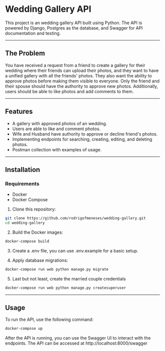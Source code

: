 # Wedding Gallery API

This project is an wedding gallery API built using Python. The API is powered by Django, Postgres as the database, and Swagger for API documentation and testing.

---

## The Problem

You have received a request from a friend to create a gallery for their wedding where their friends can upload their photos, and they want to have a unified gallery with all the friends' photos. They also want the ability to approve photos before making them visible to everyone. Only the friend and their spouse should have the authority to approve new photos. Additionally, users should be able to like photos and add comments to them.

---

## Features

- A gallery with approved photos of an wedding.
- Users are able to like and comment photos.
- Wife and Husband have authority to approve or decline friend's photos.
- Implementing endpoints for searching, creating, editing, and deleting photos.
- Postman collection with examples of usage.

---

## Installation

### Requirements

- Docker
- Docker Compose

1. Clone this repository:

```bash
git clone https://github.com/rodrigofmeneses/wedding-gallery.git
cd wedding-gallery
```

2. Build the Docker images:

```bash
docker-compose build
```

3. Create a .env file, you can use .env.example for a basic setup.

4. Apply database migrations:

```bash
docker-compose run web python manage.py migrate
```

5. Last but not least, create the married couple credentials

```bash
docker-compose run web python manage.py createsuperuser
```

---

## Usage

To run the API, use the following command:

```bash
docker-compose up
```

After the API is running, you can use the Swagger UI to interact with the endpoints. The API can be accessed at http://localhost:8000/swagger
